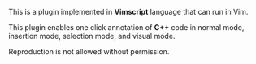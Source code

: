 This is a plugin implemented in **Vimscript** language that can run in Vim.

This plugin enables one click annotation of **C++** code in normal mode, insertion mode, selection mode, and visual mode.

Reproduction is not allowed without permission.
